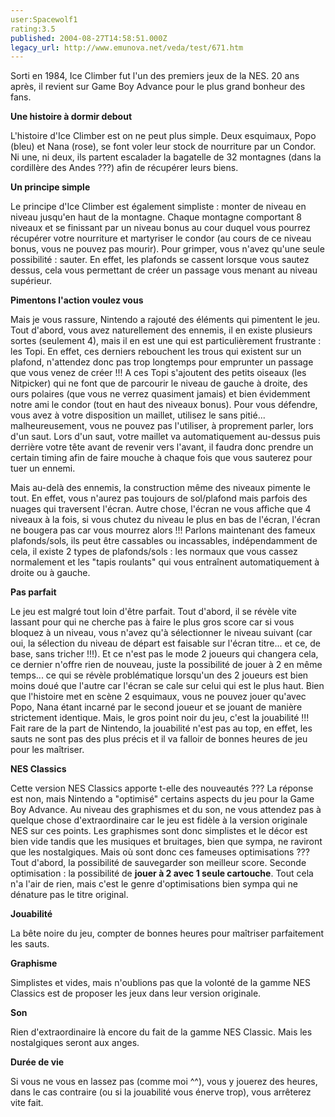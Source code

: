 ```yaml
---
user:Spacewolf1
rating:3.5
published: 2004-08-27T14:58:51.000Z
legacy_url: http://www.emunova.net/veda/test/671.htm
---
```

Sorti en 1984, Ice Climber fut l'un des premiers jeux de la NES. 20 ans après, il revient sur Game Boy Advance pour le plus grand bonheur des fans.  

  

**Une histoire à dormir debout**  

L'histoire d'Ice Climber est on ne peut plus simple. Deux esquimaux, Popo (bleu) et Nana (rose), se font voler leur stock de nourriture par un Condor. Ni une, ni deux, ils partent escalader la bagatelle de 32 montagnes (dans la cordillère des Andes ???) afin de récupérer leurs biens.  

  

**Un principe simple**  

Le principe d'Ice Climber est également simpliste : monter de niveau en niveau jusqu'en haut de la montagne. Chaque montagne comportant 8 niveaux et se finissant par un niveau bonus au cour duquel vous pourrez récupérer votre nourriture et martyriser le condor (au cours de ce niveau bonus, vous ne pouvez pas mourir). Pour grimper, vous n'avez qu'une seule possibilité : sauter. En effet, les plafonds se cassent lorsque vous sautez dessus, cela vous permettant de créer un passage vous menant au niveau supérieur.  

  

**Pimentons l'action voulez vous**  

Mais je vous rassure, Nintendo a rajouté des éléments qui pimentent le jeu. Tout d'abord, vous avez naturellement des ennemis, il en existe plusieurs sortes (seulement 4), mais il en est une qui est particulièrement frustrante : les Topi. En effet, ces derniers rebouchent les trous qui existent sur un plafond, n'attendez donc pas trop longtemps pour emprunter un passage que vous venez de créer !!! A ces Topi s'ajoutent des petits oiseaux (les Nitpicker) qui ne font que de parcourir le niveau de gauche à droite, des ours polaires (que vous ne verrez quasiment jamais) et bien évidemment notre ami le condor (tout en haut des niveaux bonus). Pour vous défendre, vous avez à votre disposition un maillet, utilisez le sans pitié... malheureusement, vous ne pouvez pas l'utiliser, à proprement parler, lors d'un saut. Lors d'un saut, votre maillet va automatiquement au-dessus puis derrière votre tête avant de revenir vers l'avant, il faudra donc prendre un certain timing afin de faire mouche à chaque fois que vous sauterez pour tuer un ennemi.  

Mais au-delà des ennemis, la construction même des niveaux pimente le tout. En effet, vous n'aurez pas toujours de sol/plafond mais parfois des nuages qui traversent l'écran. Autre chose, l'écran ne vous affiche que 4 niveaux à la fois, si vous chutez du niveau le plus en bas de l'écran, l'écran ne bougera pas car vous mourrez alors !!! Parlons maintenant des fameux plafonds/sols, ils peut être cassables ou incassables, indépendamment de cela, il existe 2 types de plafonds/sols : les normaux que vous cassez normalement et les "tapis roulants" qui vous entraînent automatiquement à droite ou à gauche.  

  

**Pas parfait**  

Le jeu est malgré tout loin d'être parfait. Tout d'abord, il se révèle vite lassant pour qui ne cherche pas à faire le plus gros score car si vous bloquez à un niveau, vous n'avez qu'à sélectionner le niveau suivant (car oui, la sélection du niveau de départ est faisable sur l'écran titre... et ce, de base, sans tricher !!!). Et ce n'est pas le mode 2 joueurs qui changera cela, ce dernier n'offre rien de nouveau, juste la possibilité de jouer à 2 en même temps... ce qui se révèle problématique lorsqu'un des 2 joueurs est bien moins doué que l'autre car l'écran se cale sur celui qui est le plus haut. Bien que l'histoire met en scène 2 esquimaux, vous ne pouvez jouer qu'avec Popo, Nana étant incarné par le second joueur et se jouant de manière strictement identique. Mais, le gros point noir du jeu, c'est la jouabilité !!! Fait rare de la part de Nintendo, la jouabilité n'est pas au top, en effet, les sauts ne sont pas des plus précis et il va falloir de bonnes heures de jeu pour les maîtriser.  

  

**NES Classics**  

Cette version NES Classics apporte t-elle des nouveautés ??? La réponse est non, mais Nintendo a "optimisé" certains aspects du jeu pour la Game Boy Advance. Au niveau des graphismes et du son, ne vous attendez pas à quelque chose d'extraordinaire car le jeu est fidèle à la version originale NES sur ces points. Les graphismes sont donc simplistes et le décor est bien vide tandis que les musiques et bruitages, bien que sympa, ne raviront que les nostalgiques. Mais où sont donc ces fameuses optimisations ??? Tout d'abord, la possibilité de sauvegarder son meilleur score. Seconde optimisation : la possibilité de **jouer à 2 avec 1 seule cartouche**. Tout cela n'a l'air de rien, mais c'est le genre d'optimisations bien sympa qui ne dénature pas le titre original.  

  

  

**Jouabilité**  

La bête noire du jeu, compter de bonnes heures pour maîtriser parfaitement les sauts.  

**Graphisme**  

Simplistes et vides, mais n'oublions pas que la volonté de la gamme NES Classics est de proposer les jeux dans leur version originale.  

**Son**  

Rien d'extraordinaire là encore du fait de la gamme NES Classic. Mais les nostalgiques seront aux anges.  

**Durée de vie**  

Si vous ne vous en lassez pas (comme moi ^^), vous y jouerez des heures, dans le cas contraire (ou si la jouabilité vous énerve trop), vous arrêterez vite fait.